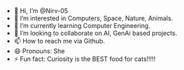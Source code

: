 - 👋 Hi, I’m @Nirv-05
- 👀 I’m interested in Computers, Space, Nature, Animals.
- 🌱 I’m currently learning Computer Engineering.
- 💞️ I’m looking to collaborate on AI, GenAi based projects.
- 📫 How to reach me via Github.
- 😄 Pronouns: She
- ⚡ Fun fact: Curiosity is the BEST food for cats!!!!!

<!---
Nirv-05/Nirv-05 is a ✨ special ✨ repository because its `README.md` (this file) appears on your GitHub profile.
You can click the Preview link to take a look at your changes.
--->
